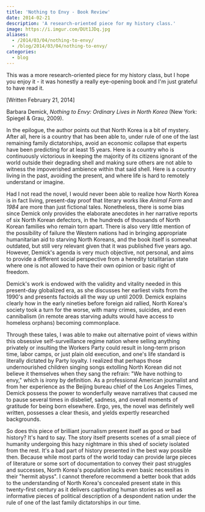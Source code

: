 ```yaml
---
title: 'Nothing to Envy - Book Review'
date: 2014-02-21
description: 'A research-oriented piece for my history class.'
image: https://i.imgur.com/DUt1JDq.jpg
aliases:
  - /2014/03/04/nothing-to-envy/
  - /blog/2014/03/04/nothing-to-envy/
categories:
  - blog
---
```


This was a more research-oriented piece for my history class, but I hope you enjoy it - it was honestly a really eye-opening book and I'm just grateful to have read it.

[Written February 21, 2014]

Barbara Demick, _Nothing to Envy: Ordinary Lives in North Korea_ (New York: Spiegel & Grau, 2009).

In the epilogue, the author points out that North Korea is a bit of mystery. After all, here is a country that has been able to, under rule of one of the last remaining family dictatorships, avoid an economic collapse that experts have been predicting for at least 15 years. Here is a country who is continuously victorious in keeping the majority of its citizens ignorant of the world outside their degrading shell and making sure others are not able to witness the impoverished ambience within that said shell. Here is a country living in the past, avoiding the present, and where life is hard to remotely understand or imagine.

Had I not read the novel, I would never been able to realize how North Korea is in fact living, present-day proof that literary works like _Animal Farm_ and _1984_ are more than just fictional tales. Nonetheless, there is some bias since Demick only provides the elaborate anecdotes in her narrative reports of six North Korean defectors, in the hundreds of thousands of North Korean families who remain torn apart. There is also very little mention of the possibility of failure the Western nations had in bringing appropriate humanitarian aid to starving North Koreans, and the book itself is somewhat outdated, but still very relevant given that it was published five years ago. However, Demick's agenda is very much objective, not personal, and aims to provide a different social perspective from a heredity totalitarian state where one is not allowed to have their own opinion or basic right of freedom.

Demick's work is endowed with the validity and vitality needed in this present-day globalized era, as she discusses her earliest visits from the 1990's and presents factoids all the way up until 2009. Demick explains clearly how in the early nineties before foreign aid rallied, North Korea's society took a turn for the worse, with many crimes, suicides, and even cannibalism (in remote areas starving adults would have access to homeless orphans) becoming commonplace.

Through these tales, I was able to make out alternative point of views within this obsessive self-surveillance regime nation where selling anything privately or insulting the Workers Party could result in long-term prison time, labor camps, or just plain old execution, and one's life standard is literally dictated by Party loyalty. I realized that perhaps those undernourished children singing songs extolling North Korean did not believe it themselves when they sang the refrain: "We have nothing to envy," which is irony by definition. As a professional American journalist and from her experience as the Beijing bureau chief of the Los Angeles Times, Demick possess the power to wonderfully weave narratives that caused me to pause several times in disbelief, sadness, and overall moments of gratitude for being born elsewhere. Ergo, yes, the novel was definitely well written, possesses a clear thesis, and yields expertly researched backgrounds.

So does this piece of brilliant journalism present itself as good or bad history? It's hard to say. The story itself presents scenes of a small piece of humanity undergoing this hazy nightmare in this shed of society isolated from the rest. It's a bad part of history presented in the best way possible then. Because while most parts of the world today can provide large pieces of literature or some sort of documentation to convey their past struggles and successes, North Korea's population lacks even basic necessities in their "hermit abyss". I cannot therefore recommend a better book that adds to the understanding of North Korea's concealed present state in this twenty-first century as it delivers captivating human stories as well as informative pieces of political description of a despondent nation under the rule of one of the last family dictatorships in our time.
